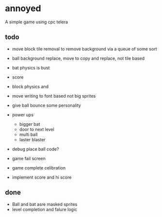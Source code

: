 # annoyed
A simple game using cpc telera





## todo
- move block tile removal to remove background via a queue of some sort
- ball background replace, move to copy and replace, not tile based
- bat physics is bust
- score
- block physics and 
- move writing to font based not big sprites
- give ball bounce some personality
- power ups
    - bigger bat
    - door to next level
    - multi ball
    - laster blaster

- debug place ball code?
- game fail screen
- game complete celibration
- implement score and hi score





## done
- Ball and bat asre masked sprites
- level completion and falure logic

